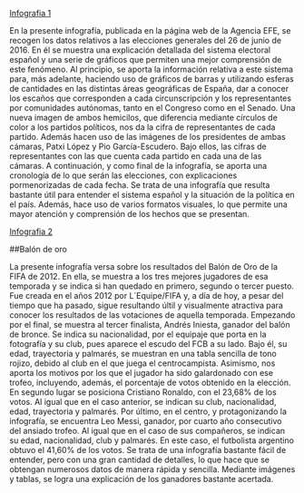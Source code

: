 [Infografia 1](https://images.app.goo.gl/i7kSANsTBs292aBf6)

En la presente infografía, publicada en la página web de la Agencia EFE, se recogen los datos relativos a las elecciones generales del 26 de junio de 2016. En él se muestra una explicación detallada del sistema electoral español y una serie de gráficos que permiten una mejor comprensión de este fenómeno.
Al principio, se aporta la información relativa a este sistema para, más adelante, haciendo uso de gráficos de barras y utilizando esferas de cantidades en las distintas áreas geográficas de España, dar a conocer los escaños que corresponden a cada circunscripción y los representantes por comunidades autónomas, tanto en el Congreso como en el Senado.
Una nueva imagen de ambos hemicilos, que diferencia mediante círculos de color a los partidos políticos, nos da la cifra de representantes de cada partido. Además hacen uso de las imágenes de los presidentes de ambas cámaras, Patxi López y Pio García-Escudero. Bajo ellos, las cifras de representantes con las que cuenta cada partido en cada una de las cámaras. 
A continuación, y como final de la infografía, se aporta una cronología de lo que serán las elecciones, con explicaciones pormenorizadas de cada fecha.
Se trata de una infografía que resulta bastante útil para entender el sistema español y la situación de la política en el país. Además, hace uso de varios formatos visuales, lo que permite una mayor atención y comprensión de los hechos que se presentan. 


[Infografia 2](https://images.app.goo.gl/o6AdceHivrFV1snm7)

##Balón de oro

La presente infografía versa sobre los resultados del Balón de Oro de la FIFA de 2012. En ella, se muestra a los tres mejores jugadores de esa temporada y se indica si han quedado en primero, segundo o tercer puesto. Fue creada en el años 2012 por L´Equipe/FIFA y, a día de hoy, a pesar del tiempo que ha pasado, sigue resultando últil y visualmente atractiva para conocer los resultados de las votaciones de aquella temporada.
Empezando por el final, se muestra al tercer finalista, Andrés Iniesta, ganador del balón de bronce. Se indica su nacionalidad, por el equipaje que porta en la fotografía y su club, pues aparece el escudo del FCB a su lado. Bajo él, su edad, trayectoria y palmarés, se muestran en una tabla sencilla de  tono rojizo, debido al club en el que juega el centrocampista. Asimismo, nos aporta los motivos por los que el jugador ha sido galardonado con ese trofeo, incluyendo, además, el porcentaje de votos obtenido en la elección.
En segundo lugar se posiciona Cristiano Ronaldo, con el 23,68% de los votos. Al igual que en el caso anterior, se indican su club, nacionalidad, edad, trayectoria y palmarés.
Por último, en el centro, y protagonizando la infografía, se encuentra Leo Messi, ganador, por cuarto año consecutivo del ansiado trofeo. Al igual que en el caso de sus compañeros, se indican su edad, nacionalidad, club y palmarés. En este caso, el futbolista argentino obtuvo el 41,60% de los votos.
Se trata de una infografía bastante fácil de entender, pero con una gran cantidad de detalles, lo que hace que se obtengan numerosos datos de manera rápida y sencilla. Mediante imágenes y tablas, se logra una explicación de los ganadores bastante acertada.
